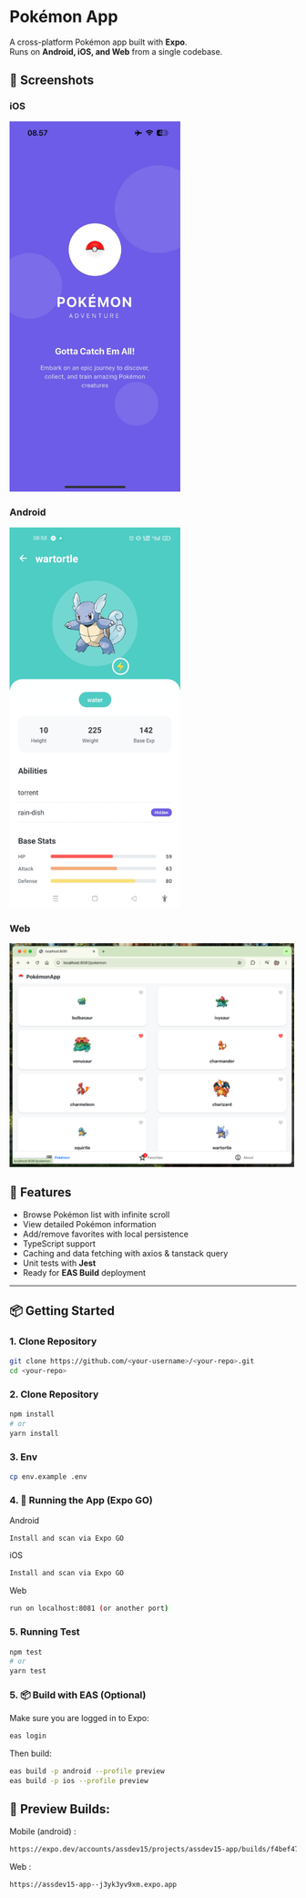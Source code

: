 # Pokémon App

A cross-platform Pokémon app built with **Expo**.  
Runs on **Android, iOS, and Web** from a single codebase.

## 📸 Screenshots

### iOS

<img src="./src/assets/images/screenshot/ios.jpeg" alt="iOS Screenshot" width="300"/>

### Android

<img src="./src/assets/images/screenshot/android.jpeg" alt="Android Screenshot" width="300"/>

### Web

<img src="./src/assets/images/screenshot/web.png" alt="Web Screenshot" width="500"/>

## 🚀 Features

- Browse Pokémon list with infinite scroll
- View detailed Pokémon information
- Add/remove favorites with local persistence
- TypeScript support
- Caching and data fetching with axios & tanstack query
- Unit tests with **Jest**
- Ready for **EAS Build** deployment

---

## 📦 Getting Started

### 1. Clone Repository

```bash
git clone https://github.com/<your-username>/<your-repo>.git
cd <your-repo>
```

### 2. Clone Repository

```bash
npm install
# or
yarn install

```

### 3. Env

```bash
cp env.example .env

```

### 4. 📱 Running the App (Expo GO)

Android

```bash
Install and scan via Expo GO
```

iOS

```bash
Install and scan via Expo GO
```

Web

```bash
run on localhost:8081 (or another port)
```

### 5. Running Test

```bash
npm test
# or
yarn test

```

### 5. 📦 Build with EAS (Optional)

Make sure you are logged in to Expo:

```bash
eas login

```

Then build:

```bash
eas build -p android --profile preview
eas build -p ios --profile preview

```

## 🔗 Preview Builds:

Mobile (android) :

```bash
https://expo.dev/accounts/assdev15/projects/assdev15-app/builds/f4bef47e-96a2-4102-885d-cb301e2878ec
```

Web :

```bash
https://assdev15-app--j3yk3yv9xm.expo.app
```

